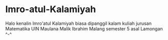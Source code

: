 # Imro-atul-Kalamiyah
Halo kenalin Imro'atul Kalamiyah biasa dipanggil kalam kuliah jurusan Matematika UIN Maulana Malik Ibrahim Malang semester 5 asal Lamongan ^-^

